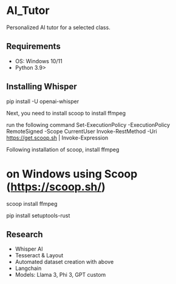 # AI_Tutor
Personalized AI tutor for a selected class.

## Requirements 
- OS: Windows 10/11
- Python 3.9>

## Installing Whisper

pip install -U openai-whisper

Next, you need to install scoop to install ffmpeg

run the following command
Set-ExecutionPolicy -ExecutionPolicy RemoteSigned -Scope CurrentUser
Invoke-RestMethod -Uri https://get.scoop.sh | Invoke-Expression

Following installation of scoop, install ffmpeg

# on Windows using Scoop (https://scoop.sh/)
scoop install ffmpeg

pip install setuptools-rust



## Research
* Whisper AI
* Tesseract & Layout
* Automated dataset creation with above
* Langchain
* Models: Llama 3, Phi 3, GPT custom


